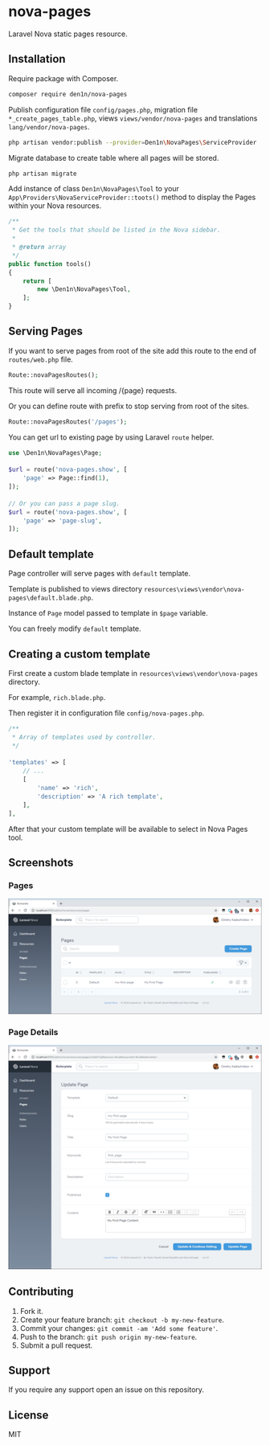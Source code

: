 # nova-pages

Laravel Nova static pages resource.

## Installation

Require package with Composer.

```sh
composer require den1n/nova-pages
```

Publish configuration file `config/pages.php`, migration file `*_create_pages_table.php`, views `views/vendor/nova-pages` and translations `lang/vendor/nova-pages`.

```sh
php artisan vendor:publish --provider=Den1n\NovaPages\ServiceProvider
```

Migrate database to create table where all pages will be stored.

```sh
php artisan migrate
```

Add instance of class `Den1n\NovaPages\Tool` to your `App\Providers\NovaServiceProvider::toots()` method to display the Pages within your Nova resources.

```php
/**
 * Get the tools that should be listed in the Nova sidebar.
 *
 * @return array
 */
public function tools()
{
    return [
        new \Den1n\NovaPages\Tool,
    ];
}
```

## Serving Pages

If you want to serve pages from root of the site add this route to the end of `routes/web.php` file.

```php
Route::novaPagesRoutes();
```

This route will serve all incoming /{page} requests.

Or you can define route with prefix to stop serving from root of the sites.

```php
Route::novaPagesRoutes('/pages');
```

You can get url to existing page by using Laravel `route` helper.

```php
use \Den1n\NovaPages\Page;

$url = route('nova-pages.show', [
    'page' => Page::find(1),
]);

// Or you can pass a page slug.
$url = route('nova-pages.show', [
    'page' => 'page-slug',
]);
```

## Default template

Page controller will serve pages with `default` template.

Template is published to views directory `resources\views\vendor\nova-pages\default.blade.php`.

Instance of `Page` model passed to template in `$page` variable.

You can freely modify `default` template.

## Creating a custom template

First create a custom blade template in `resources\views\vendor\nova-pages` directory.

For example, `rich.blade.php`.

Then register it in configuration file `config/nova-pages.php`.

```php
/**
 * Array of templates used by controller.
 */

'templates' => [
    // ...
    [
        'name' => 'rich',
        'description' => 'A rich template',
    ],
],
```

After that your custom template will be available to select in Nova Pages tool.

## Screenshots

### Pages

![Pages](https://raw.githubusercontent.com/den1n/nova-pages/master/screens/pages.png)

### Page Details

![Page Details](https://raw.githubusercontent.com/den1n/nova-pages/master/screens/page-form.png)

## Contributing

1. Fork it.
2. Create your feature branch: `git checkout -b my-new-feature`.
3. Commit your changes: `git commit -am 'Add some feature'`.
4. Push to the branch: `git push origin my-new-feature`.
5. Submit a pull request.

## Support

If you require any support open an issue on this repository.

## License

MIT
